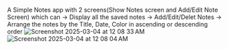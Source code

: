A Simple Notes app with 2 screens(Show Notes screen and Add/Edit Note Screen) which can 
-> Display all the saved notes
-> Add/Edit/Delet Notes
-> Arrange the notes by the Title, Date, Color in ascending or descending order
![Screenshot 2025-03-04 at 12 08 33 AM](https://github.com/user-attachments/assets/805552c1-3f35-4bbc-83c1-dc1cc068afb1)
![Screenshot 2025-03-04 at 12 08 04 AM](https://github.com/user-attachments/assets/3649bc4b-5c62-40b6-9843-fad491880679)

